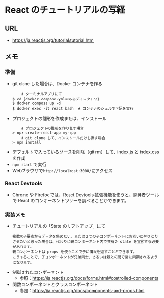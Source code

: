 # React のチュートリアルの写経  
## URL
- https://ja.reactjs.org/tutorial/tutorial.html  
## メモ
### 準備  
- git clone した場合は、Docker コンテナを作る
    ```
        # ターミナルアプリにて
    $ cd {docker-compose.ymlのあるディレクトリ}
    $ docker compose up -d
    $ docker exec -it react bash  # コンテナのシェルで下記を実行
    ```
- プロジェクトの雛形を作成または、インストール　　
    ```
        # プロジェクトの雛形を作り直す場合
    > npx create-react-app my-app  
        # git clone して、インストールだけし直す場合
    > npm install
    ```
- デフォルトで入っているソースを削除（git rm）して、index.js と index.css を作成  
- `npm start` で実行  
- Webブラウザで`http://localhost:3000/`にアクセス  
### React Devtools  
- Chrome や Firefox では、React Devtools 拡張機能を使うと、開発者ツールで React のコンポーネントツリーを調べることができます。  
### 実装メモ  
- チュートリアルの「State のリフトアップ」にて  
    ```
    複数の子要素からデータを集めたい、または２つの子コンポーネントにお互いにやりとりさせたいと思った場合は、代わりに親コンポーネント内で共有の state を宣言する必要があります。
    親コンポーネントは props を使うことで子に情報を返すことができます。
    こうすることで、子コンポーネントが兄弟同士、あるいは親との間で常に同期されるようになります。
    ```
- 制御されたコンポーネント  
    - 参照：https://ja.reactjs.org/docs/forms.html#controlled-components  
- 関数コンポーネントとクラスコンポーネント  
    - 参照：https://ja.reactjs.org/docs/components-and-props.html

